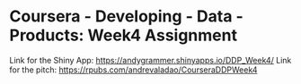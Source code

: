 # Coursera - Developing - Data - Products: Week4 Assignment

Link for the Shiny App: https://andygrammer.shinyapps.io/DDP_Week4/
Link for the pitch: https://rpubs.com/andrevaladao/CourseraDDPWeek4

